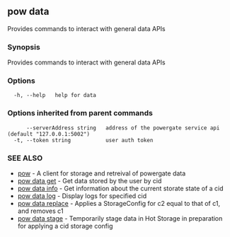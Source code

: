 ## pow data

Provides commands to interact with general data APIs

### Synopsis

Provides commands to interact with general data APIs

### Options

```
  -h, --help   help for data
```

### Options inherited from parent commands

```
      --serverAddress string   address of the powergate service api (default "127.0.0.1:5002")
  -t, --token string           user auth token
```

### SEE ALSO

* [pow](pow.md)	 - A client for storage and retreival of powergate data
* [pow data get](pow_data_get.md)	 - Get data stored by the user by cid
* [pow data info](pow_data_info.md)	 - Get information about the current storate state of a cid
* [pow data log](pow_data_log.md)	 - Display logs for specified cid
* [pow data replace](pow_data_replace.md)	 - Applies a StorageConfig for c2 equal to that of c1, and removes c1
* [pow data stage](pow_data_stage.md)	 - Temporarily stage data in Hot Storage in preparation for applying a cid storage config

